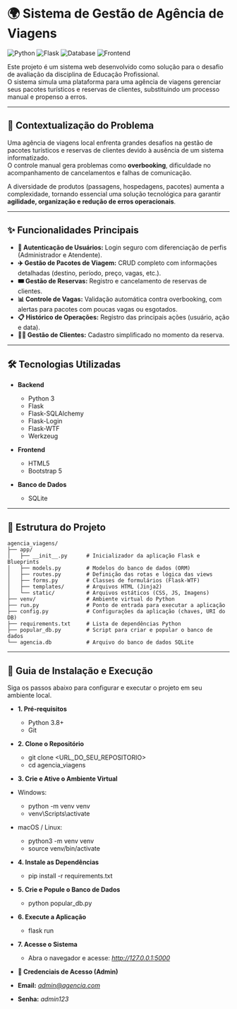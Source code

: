 # 🌍 Sistema de Gestão de Agência de Viagens

![Python](https://img.shields.io/badge/Python-3.8%2B-blue.svg)
![Flask](https://img.shields.io/badge/Flask-2.2.2-black.svg)
![Database](https://img.shields.io/badge/Database-SQLite-blue.svg)
![Frontend](https://img.shields.io/badge/Frontend-Bootstrap%205-purple.svg)

Este projeto é um sistema web desenvolvido como solução para o desafio de avaliação da disciplina de Educação Profissional.  
O sistema simula uma plataforma para uma agência de viagens gerenciar seus pacotes turísticos e reservas de clientes, substituindo um processo manual e propenso a erros.

---

## 📌 Contextualização do Problema

Uma agência de viagens local enfrenta grandes desafios na gestão de pacotes turísticos e reservas de clientes devido à ausência de um sistema informatizado.  
O controle manual gera problemas como **overbooking**, dificuldade no acompanhamento de cancelamentos e falhas de comunicação.  

A diversidade de produtos (passagens, hospedagens, pacotes) aumenta a complexidade, tornando essencial uma solução tecnológica para garantir **agilidade, organização e redução de erros operacionais**.

---

## ✨ Funcionalidades Principais

- **🔐 Autenticação de Usuários:** Login seguro com diferenciação de perfis (Administrador e Atendente).  
- **✈️ Gestão de Pacotes de Viagem:** CRUD completo com informações detalhadas (destino, período, preço, vagas, etc.).  
- **🎟️ Gestão de Reservas:** Registro e cancelamento de reservas de clientes.  
- **📊 Controle de Vagas:** Validação automática contra overbooking, com alertas para pacotes com poucas vagas ou esgotados.  
- **📋 Histórico de Operações:** Registro das principais ações (usuário, ação e data).  
- **👨‍💼 Gestão de Clientes:** Cadastro simplificado no momento da reserva.  

---

## 🛠️ Tecnologias Utilizadas

- **Backend**
  - Python 3
  - Flask
  - Flask-SQLAlchemy
  - Flask-Login
  - Flask-WTF
  - Werkzeug

- **Frontend**
  - HTML5
  - Bootstrap 5

- **Banco de Dados**
  - SQLite  

---

## 📁 Estrutura do Projeto

```text
agencia_viagens/
├── app/
│   ├── __init__.py      # Inicializador da aplicação Flask e Blueprints
│   ├── models.py        # Modelos do banco de dados (ORM)
│   ├── routes.py        # Definição das rotas e lógica das views
│   ├── forms.py         # Classes de formulários (Flask-WTF)
│   ├── templates/       # Arquivos HTML (Jinja2)
│   └── static/          # Arquivos estáticos (CSS, JS, Imagens)
├── venv/                # Ambiente virtual do Python
├── run.py               # Ponto de entrada para executar a aplicação
├── config.py            # Configurações da aplicação (chaves, URI do DB)
├── requirements.txt     # Lista de dependências Python
├── popular_db.py        # Script para criar e popular o banco de dados
└── agencia.db           # Arquivo do banco de dados SQLite
```
---
## 🚀 Guia de Instalação e Execução
Siga os passos abaixo para configurar e executar o projeto em seu ambiente local.
- **1. Pré-requisitos**
    - Python 3.8+
    - Git

- **2. Clone o Repositório**
    - git clone <URL_DO_SEU_REPOSITORIO>
    - cd agencia_viagens

- **3. Crie e Ative o Ambiente Virtual**
- Windows:
    - python -m venv venv
    - venv\Scripts\activate

- macOS / Linux:   
    - python3 -m venv venv
    - source venv/bin/activate

- **4. Instale as Dependências**
    - pip install -r requirements.txt

- **5. Crie e Popule o Banco de Dados**
    - python popular_db.py

- **6. Execute a Aplicação**
    - flask run

- **7. Acesse o Sistema**
    - Abra o navegador e acesse: *http://127.0.0.1:5000*

- **🔑 Credenciais de Acesso (Admin)**

- **Email:** *admin@agencia.com*

- **Senha:** *admin123*